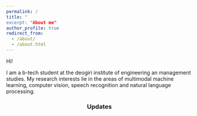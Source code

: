 ```yaml
---
permalink: /
title: "
excerpt: "About me"
author_profile: true
redirect_from: 
  - /about/
  - /about.html
---
```



Hi!

I am a b-tech student at the deogiri institute of engineering an management studies. My research interests lie in the areas of multimodal machine learning, computer vision, speech recognition and natural language processing.




<h3 align="center">Updates</h3>


<!--
git commit -am "add change to ________" && git push
-->

<!--
git add _pages/about.md && git commit -m "add change to _pages/about" && git push
-->
